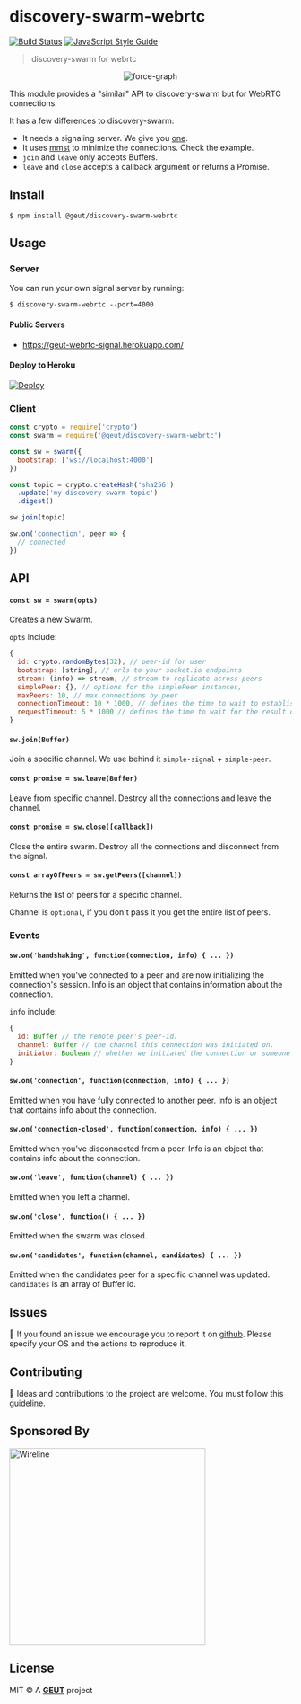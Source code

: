 # discovery-swarm-webrtc

[![Build Status](https://travis-ci.com/geut/discovery-swarm-webrtc.svg?branch=master)](https://travis-ci.com/geut/discovery-swarm-webrtc)
[![JavaScript Style Guide](https://img.shields.io/badge/code_style-standard-brightgreen.svg)](https://standardjs.com)

> discovery-swarm for webrtc

<p align="center">
  <img src="https://user-images.githubusercontent.com/819446/64871056-d6a2d480-d61a-11e9-9d93-b79a5f0e822a.gif" alt="force-graph">
</p>

This module provides a "similar" API to discovery-swarm but for WebRTC connections.

It has a few differences to discovery-swarm:

- It needs a signaling server. We give you [one](#server).
- It uses [mmst](https://github.com/RangerMauve/mostly-minimal-spanning-tree) to minimize the connections. Check the example.
- `join` and `leave` only accepts Buffers.
- `leave` and `close` accepts a callback argument or returns a Promise.

## Install

```
$ npm install @geut/discovery-swarm-webrtc
```

## Usage

### <a name="server"></a>Server

You can run your own signal server by running:

```
$ discovery-swarm-webrtc --port=4000
```

#### Public Servers

- https://geut-webrtc-signal.herokuapp.com/

#### Deploy to Heroku

[![Deploy](https://www.herokucdn.com/deploy/button.svg)](https://heroku.com/deploy?template=https://github.com/geut/discovery-swarm-webrtc/tree/master)

### Client

```javascript
const crypto = require('crypto')
const swarm = require('@geut/discovery-swarm-webrtc')

const sw = swarm({
  bootstrap: ['ws://localhost:4000']
})

const topic = crypto.createHash('sha256')
  .update('my-discovery-swarm-topic')
  .digest()

sw.join(topic)

sw.on('connection', peer => {
  // connected
})
```

## API

#### `const sw = swarm(opts)`

Creates a new Swarm.

`opts` include:

```javascript
{
  id: crypto.randomBytes(32), // peer-id for user
  bootstrap: [string], // urls to your socket.io endpoints
  stream: (info) => stream, // stream to replicate across peers
  simplePeer: {}, // options for the simplePeer instances,
  maxPeers: 10, // max connections by peer
  connectionTimeout: 10 * 1000, // defines the time to wait to establish a connection,
  requestTimeout: 5 * 1000 // defines the time to wait for the result of a request to the server
}
```

#### `sw.join(Buffer)`

Join a specific channel. We use behind it `simple-signal` + `simple-peer`.

#### `const promise = sw.leave(Buffer)`

Leave from specific channel. Destroy all the connections and leave the channel.

#### `const promise = sw.close([callback])`

Close the entire swarm. Destroy all the connections and disconnect from the signal.

#### `const arrayOfPeers = sw.getPeers([channel])`

Returns the list of peers for a specific channel.

Channel is `optional`, if you don't pass it you get the entire list of peers.

### Events

#### `sw.on('handshaking', function(connection, info) { ... })`

Emitted when you've connected to a peer and are now initializing the connection's session. Info is an object that contains information about the connection.

`info` include:

``` js
{
  id: Buffer // the remote peer's peer-id.
  channel: Buffer // the channel this connection was initiated on.
  initiator: Boolean // whether we initiated the connection or someone else did
}
```

#### `sw.on('connection', function(connection, info) { ... })`

Emitted when you have fully connected to another peer. Info is an object that contains info about the connection.

#### `sw.on('connection-closed', function(connection, info) { ... })`

Emitted when you've disconnected from a peer. Info is an object that contains info about the connection.

#### `sw.on('leave', function(channel) { ... })`

Emitted when you left a channel.

#### `sw.on('close', function() { ... })`

Emitted when the swarm was closed.

#### `sw.on('candidates', function(channel, candidates) { ... })`

Emitted when the candidates peer for a specific channel was updated. `candidates` is an array of Buffer id.

## <a name="issues"></a> Issues

:bug: If you found an issue we encourage you to report it on [github](https://github.com/geut/discovery-swarm-webrtc/issues). Please specify your OS and the actions to reproduce it.

## <a name="contribute"></a> Contributing

:busts_in_silhouette: Ideas and contributions to the project are welcome. You must follow this [guideline](https://github.com/geut/discovery-swarm-webrtc/blob/master/CONTRIBUTING.md).

## Sponsored By
[
<img src="https://d33wubrfki0l68.cloudfront.net/4f6804cf76b6552ddb15a6c3cc4faf16114977ea/64559/images/wireline-hero-large.svg" alt="Wireline" width="350px" />
](https://www.wireline.io/)

## License

MIT © A [**GEUT**](http://geutstudio.com/) project

